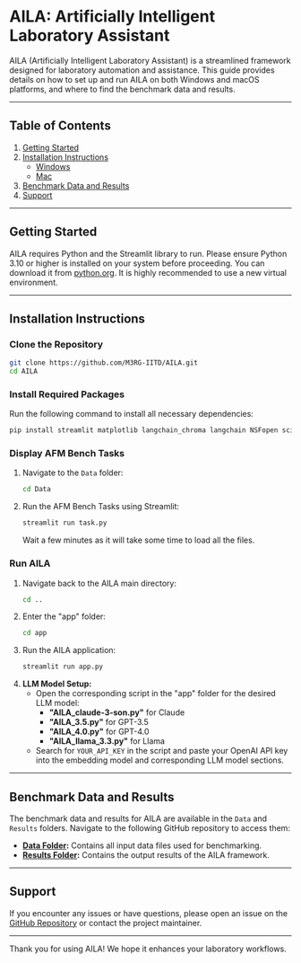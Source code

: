 # AILA: Artificially Intelligent Laboratory Assistant

AILA (Artificially Intelligent Laboratory Assistant) is a streamlined framework designed for laboratory automation and assistance. This guide provides details on how to set up and run AILA on both Windows and macOS platforms, and where to find the benchmark data and results.

---

## **Table of Contents**
1. [Getting Started](#getting-started)
2. [Installation Instructions](#installation-instructions)
   - [Windows](#windows)
   - [Mac](#mac)
3. [Benchmark Data and Results](#benchmark-data-and-results)
4. [Support](#support)

---

## **Getting Started**
AILA requires Python and the Streamlit library to run. Please ensure Python 3.10 or higher is installed on your system before proceeding. You can download it from [python.org](https://www.python.org/). It is highly recommended to use a new virtual environment.

---

## **Installation Instructions**

### **Clone the Repository**
```bash
git clone https://github.com/M3RG-IITD/AILA.git
cd AILA
```

### **Install Required Packages**
Run the following command to install all necessary dependencies:
```bash
pip install streamlit matplotlib langchain_chroma langchain NSFopen scikit-image pymoo langchain_openai langgraph
```

### **Display AFM Bench Tasks**
1. Navigate to the `Data` folder:
   ```bash
   cd Data
   ```
2. Run the AFM Bench Tasks using Streamlit:
   ```bash
   streamlit run task.py
   ```
   Wait a few minutes as it will take some time to load all the files.

### **Run AILA**
1. Navigate back to the AILA main directory:
   ```bash
   cd ..
   ```  
2. Enter the "app" folder:
   ```bash
   cd app
   ```
3. Run the AILA application:
   ```bash
   streamlit run app.py
   ```
4. **LLM Model Setup:**
   - Open the corresponding script in the "app" folder for the desired LLM model:
     - **"AILA_claude-3-son.py"** for Claude
     - **"AILA_3.5.py"** for GPT-3.5
     - **"AILA_4.0.py"** for GPT-4.0
     - **"AILA_llama_3.3.py"** for Llama
   - Search for `YOUR_API_KEY` in the script and paste your OpenAI API key into the embedding model and corresponding LLM model sections.

---

## **Benchmark Data and Results**
The benchmark data and results for AILA are available in the `Data` and `Results` folders. Navigate to the following GitHub repository to access them:

- **[Data Folder](https://github.com/M3RG-IITD/AILA/tree/main/Data/afm_qs/):** Contains all input data files used for benchmarking.
- **[Results Folder](https://github.com/M3RG-IITD/AILA/tree/main/Results/):** Contains the output results of the AILA framework.

---

## **Support**
If you encounter any issues or have questions, please open an issue on the [GitHub Repository](https://github.com/M3RG-IITD/AILA) or contact the project maintainer.

---

Thank you for using AILA! We hope it enhances your laboratory workflows.

